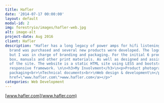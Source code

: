 ```yaml
---
title: Hafler
date: '2014-07-17 00:00:00'
layout: default
modal-id: 2
img: forestryio/images/hafler-web.jpg
alt: image-alt
project-date: Aug 2016
client: Hafler
description: "Hafler has a long legacy of power amps for hifi listening systems. The
  brand was purchased and several new products were developed. The logo was decided
  but I was in charge of branding and packaging. For the initial 6 products I created
  box, manuals and other print materials. As well as designed and assisted the development
  of the site. The website is a static HTML site using LESS and bootstrap for the
  responsive framework. \n\n<h3>My Involvment</h3>\n<p>Product photography<br>\nProduct
  packaging<br>\nTechnical documents<br>\nWeb design & development\n</p>\n\n<p><a
  href=\"www.hafler.com\">www.hafler.com</a></p>"
categories: Web Development
---
```

[www.hafler.com](www.hafler.com)